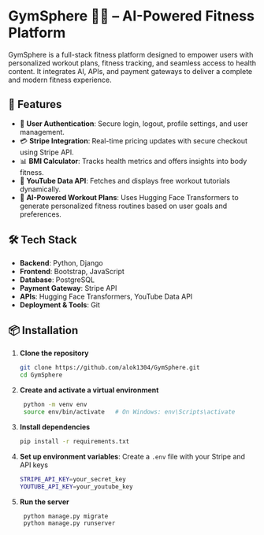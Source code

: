# GymSphere 🏋️‍♂️ – AI-Powered Fitness Platform

GymSphere is a full-stack fitness platform designed to empower users with personalized workout plans, fitness tracking, and seamless access to health content. It integrates AI, APIs, and payment gateways to deliver a complete and modern fitness experience.

## 🚀 Features

- 🔐 **User Authentication**: Secure login, logout, profile settings, and user management.
- 💳 **Stripe Integration**: Real-time pricing updates with secure checkout using Stripe API.
- 📊 **BMI Calculator**: Tracks health metrics and offers insights into body fitness.
- 🎥 **YouTube Data API**: Fetches and displays free workout tutorials dynamically.
- 🧠 **AI-Powered Workout Plans**: Uses Hugging Face Transformers to generate personalized fitness routines based on user goals and preferences.

## 🛠️ Tech Stack

- **Backend**: Python, Django
- **Frontend**: Bootstrap, JavaScript
- **Database**: PostgreSQL
- **Payment Gateway**: Stripe API
- **APIs**: Hugging Face Transformers, YouTube Data API
- **Deployment & Tools**: Git


## 📦 Installation

1. **Clone the repository**
   ```bash
   git clone https://github.com/alok1304/GymSphere.git
   cd GymSphere
   ```
2. **Create and activate a virtual environment**
   ```bash
    python -m venv env
    source env/bin/activate   # On Windows: env\Scripts\activate
   ```
3. **Install dependencies**
   ```bash
   pip install -r requirements.txt
   ```
4. **Set up environment variables**: Create a `.env` file with your Stripe and API keys
   ```bash
   STRIPE_API_KEY=your_secret_key
   YOUTUBE_API_KEY=your_youtube_key
   ```
5. **Run the server**
   ```bash
    python manage.py migrate
    python manage.py runserver
   ```       
   
   
   
   
      
   
